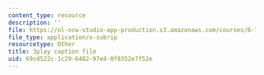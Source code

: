 ```yaml
---
content_type: resource
description: ''
file: https://ol-ocw-studio-app-production.s3.amazonaws.com/courses/8-701-introduction-to-nuclear-and-particle-physics-fall-2020/69cd522c1c29648297e40f8352e7f52e_vICUY43i190.srt
file_type: application/x-subrip
resourcetype: Other
title: 3play caption file
uid: 69cd522c-1c29-6482-97e4-0f8352e7f52e
---
```

